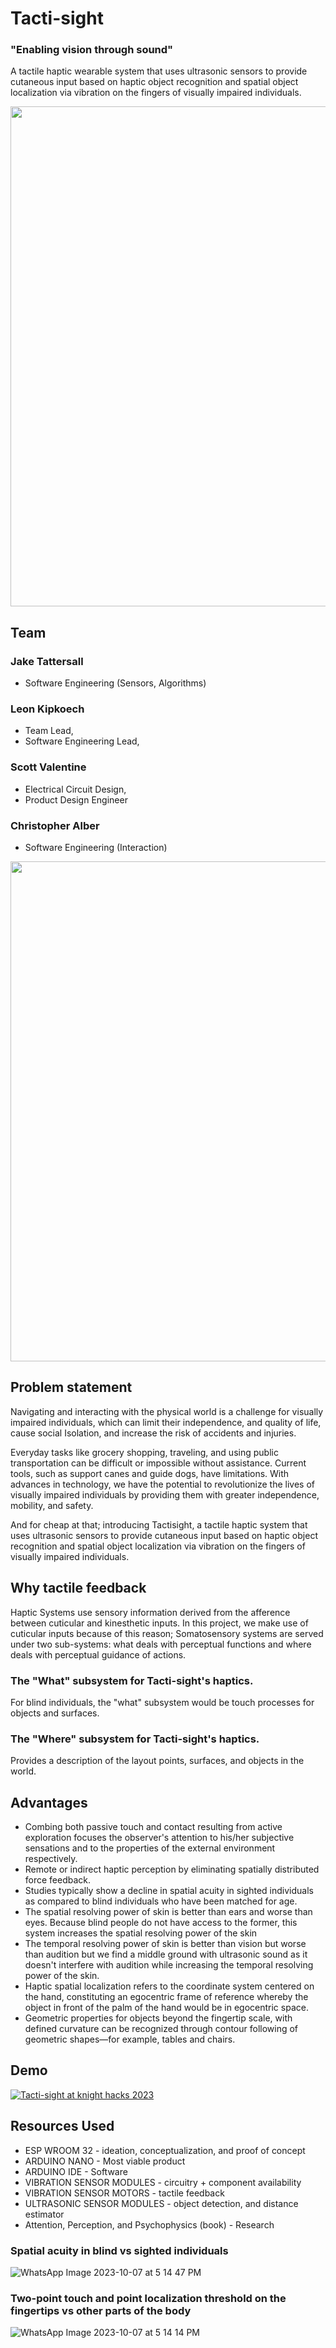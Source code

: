 # Tacti-sight

### "Enabling vision through sound"

A tactile haptic wearable system that uses ultrasonic sensors to provide cutaneous input based on haptic object recognition and spatial object localization via vibration on the fingers of visually impaired individuals.

<img src="https://github.com/leonkoech/tactile-sight/assets/147263678/572b1af8-1020-4817-a942-55a999b2c34e" width="800"/>

## Team

### Jake Tattersall
  - Software Engineering (Sensors, Algorithms)
### Leon Kipkoech 
  - Team Lead,
  - Software Engineering Lead,
### Scott Valentine
  - Electrical Circuit Design,
  - Product Design Engineer
### Christopher Alber
  - Software Engineering (Interaction)


<img src="https://github.com/leonkoech/tactile-sight/assets/39020723/d61fb63f-f9b7-4d25-a0b6-48bcc98b8a0f" width="800"/>

## Problem statement
Navigating and interacting with the physical world is a challenge for visually impaired individuals, which can limit their independence, and quality of life, cause social Isolation, and increase the risk of accidents and injuries. 

Everyday tasks like grocery shopping, traveling, and using public transportation can be difficult or impossible without assistance. Current tools, such as support canes and guide dogs, have limitations. With advances in technology, we have the potential to revolutionize the lives of visually impaired individuals by providing them with greater independence, mobility, and safety. 

And for cheap at that; introducing Tactisight, a tactile haptic system that uses ultrasonic sensors to provide cutaneous input based on haptic object recognition and spatial object localization via vibration on the fingers of visually impaired individuals.

## Why tactile feedback
Haptic Systems use sensory information derived from the afference between cuticular and kinesthetic inputs. In this project, we make use of cuticular inputs because of this reason; 
Somatosensory systems are served under two sub-systems: what deals with perceptual functions and where deals with perceptual guidance of actions.

### The "What" subsystem for Tacti-sight's haptics.
For blind individuals, the "what" subsystem would be touch processes for objects and surfaces. 

### The "Where" subsystem for Tacti-sight's haptics.
Provides a description of the layout points, surfaces, and objects in the world.

## Advantages
- Combing both passive touch and contact resulting from active exploration focuses the observer's attention to his/her subjective sensations and to the properties of the external environment respectively.
- Remote or indirect haptic perception by eliminating spatially distributed force feedback.
- Studies typically show a decline in spatial acuity in sighted individuals as compared to blind individuals who have been matched for age.
- The spatial resolving power of skin is better than ears and worse than eyes. Because blind people do not have access to the former, this system increases the spatial resolving power of the skin
- The temporal resolving power of skin is better than vision but worse than audition but we find a middle ground with ultrasonic sound as it doesn't interfere with audition while increasing the temporal resolving power of the skin.
- Haptic spatial localization refers to the coordinate system centered on the hand, constituting an egocentric frame of reference whereby the object in front of the palm of the hand would be in egocentric space.
- Geometric properties for objects beyond the fingertip scale, with defined curvature can be recognized through contour following of geometric shapes—for example, tables and chairs.

## Demo

[![Tacti-sight at knight hacks 2023](https://github.com/leonkoech/tactile-sight/assets/39020723/45f6bda3-949a-4c31-8cc3-3febaefd7349)](https://youtu.be/DaEQ_TnlU9k "Tacti-sight at knight hacks 2023")

## Resources Used
- ESP WROOM 32 - ideation, conceptualization, and proof of concept
- ARDUINO NANO -  Most viable product
- ARDUINO IDE - Software
- VIBRATION SENSOR MODULES - circuitry + component availability
- VIBRATION SENSOR MOTORS - tactile feedback
- ULTRASONIC SENSOR MODULES - object detection, and distance estimator
- Attention, Perception, and Psychophysics (book) - Research

### Spatial acuity in blind vs sighted individuals
![WhatsApp Image 2023-10-07 at 5 14 47 PM](https://github.com/leonkoech/tactile-sight/assets/39020723/42e44167-9556-4909-8f55-9ca76eef5fa4)

### Two-point touch and point localization threshold on the fingertips vs other parts of the body
![WhatsApp Image 2023-10-07 at 5 14 14 PM](https://github.com/leonkoech/tactile-sight/assets/39020723/112f0360-6960-48ea-9da7-93d0b4d6bcad)
